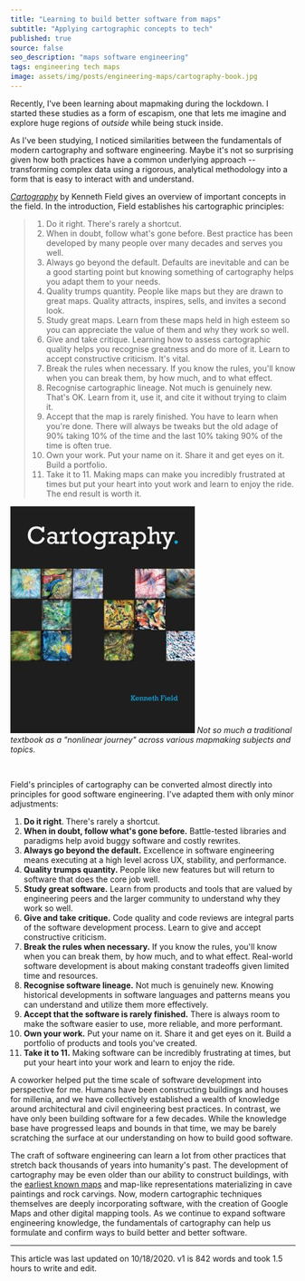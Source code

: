 ```yaml
---
title: "Learning to build better software from maps"
subtitle: "Applying cartographic concepts to tech"
published: true
source: false
seo_description: "maps software engineering"
tags: engineering tech maps
image: assets/img/posts/engineering-maps/cartography-book.jpg
---
```


Recently, I've been learning about mapmaking during the lockdown. I started these studies as a form of escapism, one that lets me imagine and explore huge regions of _outside_ while being stuck inside.

As I've been studying, I noticed similarities between the fundamentals of modern cartography and software engineering. Maybe it's not so surprising given how both practices have a common underlying approach -- transforming complex data using a rigorous, analytical methodology into a form that is easy to interact with and understand.

_[Cartography](https://bookshop.org/books/cartography-9781589484399/9781589484399)_ by Kenneth Field gives an overview of important concepts in the field. In the introduction, Field establishes his cartographic principles:

> 1. Do it right. There's rarely a shortcut.
> 2. When in doubt, follow what's gone before. Best practice has been developed by many people over many decades and serves you well.
> 3. Always go beyond the default. Defaults are inevitable and can be a good starting point but knowing something of cartography helps you adapt them to your needs.
> 4. Quality trumps quantity. People like maps but they are drawn to great maps. Quality attracts, inspires, sells, and invites a second look.
> 5. Study great maps. Learn from these maps held in high esteem so you can appreciate the value of them and why they work so well.
> 6. Give and take critique. Learning how to assess cartographic quality helps you recognise greatness and do more of it. Learn to accept constructive criticism. It's vital.
> 7. Break the rules when necessary. If you know the rules, you'll know when you can break them, by how much, and to what effect.
> 8. Recognise cartographic lineage. Not much is genuinely new. That's OK. Learn from it, use it, and cite it without trying to claim it.
> 9. Accept that the map is rarely finished. You have to learn when you're done. There will always be tweaks but the old adage of 90% taking 10% of the time and the last 10% taking 90% of the time is often true.
> 10. Own your work. Put your name on it. Share it and get eyes on it. Build a portfolio.
> 11. Take it to 11. Making maps can make you incredibly frustrated at times but put your heart into yout work and learn to enjoy the ride. The end result is worth it.


![cartography_book](/assets/img/posts/engineering-maps/cartography-book.jpg)
*Not so much a traditional textbook as a "nonlinear journey" across various mapmaking subjects and topics.*

<br />

Field's principles of cartography can be converted almost directly into principles for good software engineering. I've adapted them with only minor adjustments:

1. **Do it right**. There's rarely a shortcut.
2. **When in doubt, follow what's gone before.** Battle-tested libraries and paradigms help avoid buggy software and costly rewrites.
3. **Always go beyond the default.** Excellence in software engineering means executing at a high level across UX, stability, and performance.
4. **Quality trumps quantity.** People like new features but will return to software that does the core job well.
5. **Study great software.** Learn from products and tools that are valued by engineering peers and the larger community to understand why they work so well.
6. **Give and take critique.** Code quality and code reviews are integral parts of the software development process. Learn to give and accept constructive criticism.
7. **Break the rules when necessary.** If you know the rules, you'll know when you can break them, by how much, and to what effect. Real-world software development is about making constant tradeoffs given limited time and resources.
8. **Recognise software lineage.** Not much is genuinely new. Knowing historical developments in software languages and patterns means you can understand and utilize them more effectively.
9. **Accept that the software is rarely finished.** There is always room to make the software easier to use, more reliable, and more performant.
10. **Own your work.** Put your name on it. Share it and get eyes on it. Build a portfolio of products and tools you've created.
11. **Take it to 11.** Making software can be incredibly frustrating at times, but put your heart into your work and learn to enjoy the ride.

A coworker helped put the time scale of software development into perspective for me. Humans have been constructing buildings and houses for millenia, and we have collectively established a wealth of knowledge around architectural and civil engineering best practices. In contrast, we have only been building software for a few decades. While the knowledge base have progressed leaps and bounds in that time, we may be barely scratching the surface at our understanding on how to build good software.

The craft of software engineering can learn a lot from other practices that stretch back thousands of years into humanity's past. The development of cartography may be even older than our ability to construct buildings, with the [earliest known maps](https://en.wikipedia.org/wiki/History_of_cartography) and map-like representations materializing in cave paintings and rock carvings. Now, modern cartographic techniques themselves are deeply incorporating software, with the creation of Google Maps and other digital mapping tools. As we continue to expand software engineering knowledge, the fundamentals of cartography can help us formulate and confirm ways to build better and better software.

<hr class="section-divider" />

<footnote>This article was last updated on 10/18/2020. v1 is 842 words and took 1.5 hours to write and edit.</footnote>
